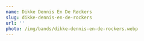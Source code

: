 ```yaml
---
name: Dikke Dennis En De Røckers
slug: dikke-dennis-en-de-rockers
url: ''
photo: /img/bands/dikke-dennis-en-de-rockers.webp
---
```

